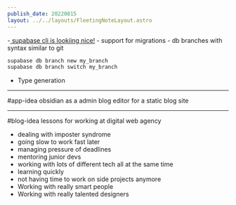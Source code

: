```yaml
---
publish_date: 20220815    
layout: ../../layouts/FleetingNoteLayout.astro
---
```

-[ supabase cli is lookiing nice!](https://supabase.com/blog/supabase-cli-v1-and-admin-api-beta)
	- support for migrations 
	- db branches with syntax similar to git 

```bash
supabase db branch new my_branch
supabase db branch switch my_branch
```

- Type generation

---

#app-idea obsidian as a admin blog editor for a static blog site

---
#blog-idea lessons for working at digital web agency
 - dealing with imposter syndrome
 - going slow to work fast later
- managing pressure of deadlines
- mentoring junior devs
- working with lots of different tech all at the same time
- learning quickly
- not having time to work on side projects anymore
- Working with really smart people
- Working with really talented designers
	